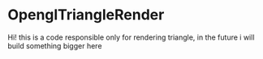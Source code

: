 # OpenglTriangleRender
Hi! this is a code responsible only for rendering triangle, in the future i will build something bigger here
